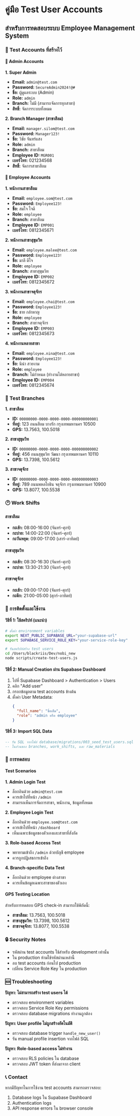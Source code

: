 # คู่มือ Test User Accounts
## สำหรับการทดสอบระบบ Employee Management System

### 🔑 Test Accounts ที่สร้างไว้

#### 👑 Admin Accounts

**1. Super Admin**
- **Email:** `admin@test.com`
- **Password:** `SecureAdmin2024!@#`
- **ชื่อ:** ผู้ดูแลระบบ (Admin)
- **Role:** `admin`
- **Branch:** ไม่มี (สามารถจัดการทุกสาขา)
- **สิทธิ์:** จัดการระบบทั้งหมด

**2. Branch Manager (สาขาสีลม)**
- **Email:** `manager.silom@test.com`
- **Password:** `Manager123!`
- **ชื่อ:** วิชัย จันทร์แสง
- **Role:** `admin`
- **Branch:** สาขาสีลม
- **Employee ID:** `MGR001`
- **เบอร์โทร:** 021234568
- **สิทธิ์:** จัดการสาขาสีลม

#### 👤 Employee Accounts

**1. พนักงานสาขาสีลม**
- **Email:** `employee.som@test.com`
- **Password:** `Employee123!`
- **ชื่อ:** สมใจ ใจดี
- **Role:** `employee`
- **Branch:** สาขาสีลม
- **Employee ID:** `EMP001`
- **เบอร์โทร:** 0812345671

**2. พนักงานสาขาสุขุมวิท**
- **Email:** `employee.malee@test.com`
- **Password:** `Employee123!`
- **ชื่อ:** มาลี ดีใจ
- **Role:** `employee`
- **Branch:** สาขาสุขุมวิท
- **Employee ID:** `EMP002`
- **เบอร์โทร:** 0812345672

**3. พนักงานสาขาจตุจักร**
- **Email:** `employee.chai@test.com`
- **Password:** `Employee123!`
- **ชื่อ:** ชาย กล้าหาญ
- **Role:** `employee`
- **Branch:** สาขาจตุจักร
- **Employee ID:** `EMP003`
- **เบอร์โทร:** 0812345673

**4. พนักงานหลายสาขา**
- **Email:** `employee.nina@test.com`
- **Password:** `Employee123!`
- **ชื่อ:** นิน่า สวยงาม
- **Role:** `employee`
- **Branch:** ไม่กำหนด (ทำงานได้หลายสาขา)
- **Employee ID:** `EMP004`
- **เบอร์โทร:** 0812345674

### 🏢 Test Branches

**1. สาขาสีลม**
- **ID:** `00000000-0000-0000-0000-000000000001`
- **ที่อยู่:** 123 ถนนสีลม บางรัก กรุงเทพมหานคร 10500
- **GPS:** 13.7563, 100.5018

**2. สาขาสุขุมวิท**
- **ID:** `00000000-0000-0000-0000-000000000002`
- **ที่อยู่:** 456 ถนนสุขุมวิท วัฒนา กรุงเทพมหานคร 10110
- **GPS:** 13.7398, 100.5612

**3. สาขาจตุจักร**
- **ID:** `00000000-0000-0000-0000-000000000003`
- **ที่อยู่:** 789 ถนนพหลโยธิน จตุจักร กรุงเทพมหานคร 10900
- **GPS:** 13.8077, 100.5538

### 🕐 Work Shifts

#### สาขาสีลม
- **กะเช้า:** 08:00-16:00 (จันทร์-ศุกร์)
- **กะบ่าย:** 14:00-22:00 (จันทร์-ศุกร์)
- **กะวันหยุด:** 09:00-17:00 (เสาร์-อาทิตย์)

#### สาขาสุขุมวิท
- **กะเช้า:** 08:30-16:30 (จันทร์-ศุกร์)
- **กะบ่าย:** 13:30-21:30 (จันทร์-ศุกร์)

#### สาขาจตุจักร
- **กะเช้า:** 09:00-17:00 (จันทร์-ศุกร์)
- **กะดึก:** 21:00-05:00 (ศุกร์-อาทิตย์)

### 🔧 การติดตั้งและใช้งาน

#### วิธีที่ 1: ใช้สคริปท์ (แนะนำ)

```bash
# ตั้งค่า environment variables
export NEXT_PUBLIC_SUPABASE_URL="your-supabase-url"
export SUPABASE_SERVICE_ROLE_KEY="your-service-role-key"

# รันสคริปท์สร้าง test users
cd /Users/blackriis/Dev/nobi_new
node scripts/create-test-users.js
```

#### วิธีที่ 2: Manual Creation ผ่าน Supabase Dashboard

1. ไปที่ Supabase Dashboard > Authentication > Users
2. คลิก "Add user" 
3. กรอกข้อมูลตาม test accounts ข้างต้น
4. ตั้งค่า User Metadata:
   ```json
   {
     "full_name": "ชื่อเต็ม",
     "role": "admin หรือ employee"
   }
   ```

#### วิธีที่ 3: Import SQL Data

```sql
-- รัน SQL จากไฟล์ database/migrations/003_seed_test_users.sql
-- ในส่วนของ branches, work_shifts, และ raw_materials
```

### 🧪 การทดสอบ

#### Test Scenarios

**1. Admin Login Test**
- ล็อกอินด้วย `admin@test.com`
- ควรเข้าไปที่หน้า `/admin`
- สามารถเห็นการจัดการสาขา, พนักงาน, ข้อมูลทั้งหมด

**2. Employee Login Test**
- ล็อกอินด้วย `employee.som@test.com`
- ควรเข้าไปที่หน้า `/dashboard`
- เห็นเฉพาะข้อมูลของตัวเองและสาขาที่สังกัด

**3. Role-based Access Test**
- พยายามเข้าถึง `/admin` ด้วยบัญชี employee
- ควรถูกปฏิเสธการเข้าถึง

**4. Branch-specific Data Test**
- ล็อกอินด้วย employee ต่างสาขา
- ควรเห็นข้อมูลเฉพาะสาขาของตัวเอง

#### GPS Testing Location

สำหรับการทดสอบ GPS check-in สามารถใช้พิกัดนี้:
- **สาขาสีลม:** 13.7563, 100.5018
- **สาขาสุขุมวิท:** 13.7398, 100.5612
- **สาขาจตุจักร:** 13.8077, 100.5538

### 🔒 Security Notes

- รหัสผ่าน test accounts ใช้สำหรับ development เท่านั้น
- ใน production ห้ามใช้รหัสผ่านเหล่านี้
- ลบ test accounts ก่อนไป production
- เปลี่ยน Service Role Key ใน production

### 🆘 Troubleshooting

**ปัญหา: ไม่สามารถสร้าง test users ได้**
- ตรวจสอบ environment variables
- ตรวจสอบ Service Role Key permissions
- ตรวจสอบ database migrations ทำงานถูกต้อง

**ปัญหา: User profile ไม่ถูกสร้างอัตโนมัติ**
- ตรวจสอบ database trigger `handle_new_user()`
- รัน manual profile insertion จากไฟล์ SQL

**ปัญหา: Role-based access ไม่ทำงาน**
- ตรวจสอบ RLS policies ใน database
- ตรวจสอบ JWT token ที่ส่งมาจาก client

### 📞 Contact

หากมีปัญหาในการใช้งาน test accounts สามารถตรวจสอบ:
1. Database logs ใน Supabase Dashboard
2. Authentication logs
3. API response errors ใน browser console